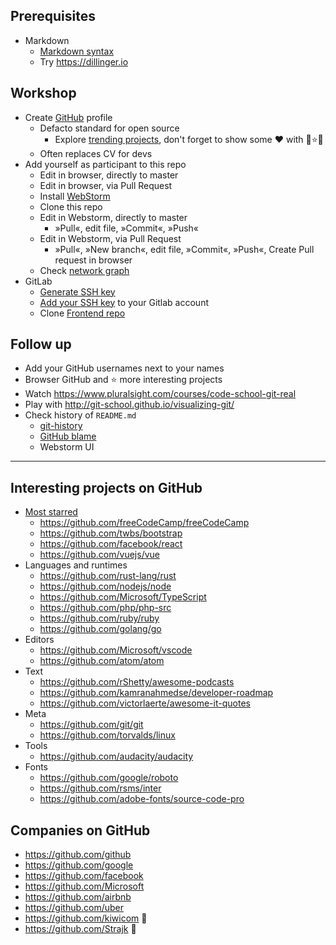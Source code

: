 ## Prerequisites

* Markdown
  * [Markdown syntax](https://www.markdownguide.org/basic-syntax)
  * Try https://dillinger.io

## Workshop

* Create [GitHub](http://github.com) profile
  * Defacto standard for open source
    * Explore [trending projects](https://github.com/explore), don't forget to show some ❤ with 🌟⭐🌟
  * Often replaces CV for devs
* Add yourself as participant to this repo
  * Edit in browser, directly to master
  * Edit in browser, via Pull Request
  * Install [WebStorm](https://www.jetbrains.com/webstorm/)
  * Clone this repo
  * Edit in Webstorm, directly to master
    * »Pull«, edit file, »Commit«, »Push« 
  * Edit in Webstorm, via Pull Request
    * »Pull«, »New branch«, edit file, »Commit«, »Push«, Create Pull request in browser
  * Check [network graph](https://github.com/Strajk/qa-workshop-a/network)
* GitLab
  * [Generate SSH key](https://gitlab.skypicker.com/help/ssh/README)
  * [Add your SSH key](https://gitlab.skypicker.com/profile/keys) to your Gitlab account
  * Clone [Frontend repo](https://gitlab.skypicker.com/frontend/frontend)

## Follow up

* Add your GitHub usernames next to your names
* Browser GitHub and ⭐️ more interesting projects
* Watch https://www.pluralsight.com/courses/code-school-git-real
* Play with http://git-school.github.io/visualizing-git/
* Check history of `README.md`
    * [git-history](https://github-history.netlify.com/Strajk/QA-Academy/blob/master/README.md)
    * [GitHub blame](https://github.com/Strajk/QA-Academy/blame/master/README.md)
    * Webstorm UI

---

## Interesting projects on GitHub

* [Most starred](https://github.com/search?o=desc&q=stars%3A%3E1&s=stars&type=Repositories)
  * https://github.com/freeCodeCamp/freeCodeCamp
  * https://github.com/twbs/bootstrap
  * https://github.com/facebook/react
  * https://github.com/vuejs/vue
* Languages and runtimes
  * https://github.com/rust-lang/rust
  * https://github.com/nodejs/node
  * https://github.com/Microsoft/TypeScript
  * https://github.com/php/php-src
  * https://github.com/ruby/ruby
  * https://github.com/golang/go
* Editors
  * https://github.com/Microsoft/vscode
  * https://github.com/atom/atom
* Text
  * https://github.com/rShetty/awesome-podcasts
  * https://github.com/kamranahmedse/developer-roadmap
  * https://github.com/victorlaerte/awesome-it-quotes
* Meta
  * https://github.com/git/git
  * https://github.com/torvalds/linux
* Tools
  * https://github.com/audacity/audacity
* Fonts
  * https://github.com/google/roboto
  * https://github.com/rsms/inter
  * https://github.com/adobe-fonts/source-code-pro

## Companies on GitHub

* https://github.com/github
* https://github.com/google
* https://github.com/facebook
* https://github.com/Microsoft
* https://github.com/airbnb
* https://github.com/uber
* https://github.com/kiwicom 🥝
* https://github.com/Strajk 👋
